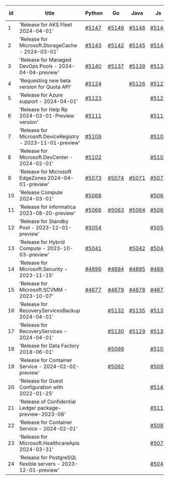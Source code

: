 | id | title | Python | Go | Java | Js | created date | target date | status |
| ------ | ------ | ------ | ------ | ------ | ------ | ------ | ------ | :-----: |
| 1 | 'Release for AKS Fleet 2024-04-01'  | [#5147](https://github.com/Azure/sdk-release-request/issues/5147)  | [#5149](https://github.com/Azure/sdk-release-request/issues/5149)  | [#5148](https://github.com/Azure/sdk-release-request/issues/5148)  | [#5146](https://github.com/Azure/sdk-release-request/issues/5146)  | 04-24 | 05-24 |  |
| 2 | 'Release for Microsoft.StorageCache - 2024-03-01'  | [#5143](https://github.com/Azure/sdk-release-request/issues/5143)  | [#5142](https://github.com/Azure/sdk-release-request/issues/5142)  | [#5145](https://github.com/Azure/sdk-release-request/issues/5145)  | [#5144](https://github.com/Azure/sdk-release-request/issues/5144)  | 04-23 | 05-24 |  |
| 3 | 'Release for Managed DevOps Pools - 2024-04-04-preview'  | [#5140](https://github.com/Azure/sdk-release-request/issues/5140)  | [#5137](https://github.com/Azure/sdk-release-request/issues/5137)  | [#5139](https://github.com/Azure/sdk-release-request/issues/5139)  | [#5138](https://github.com/Azure/sdk-release-request/issues/5138)  | 04-16 | 05-24 | Hold on by Java/Python/ |
| 4 | 'Requesting new beta version for Quota API'  | [#5124](https://github.com/Azure/sdk-release-request/issues/5124)  |  | [#5126](https://github.com/Azure/sdk-release-request/issues/5126)  | [#5125](https://github.com/Azure/sdk-release-request/issues/5125)  | 04-11 | 04-26 |  |
| 5 | 'Release for Azure support - 2024-04-01'  | [#5123](https://github.com/Azure/sdk-release-request/issues/5123)  |  |  | [#5121](https://github.com/Azure/sdk-release-request/issues/5121)  | 04-11 | 04-26 |  |
| 6 | 'Release for Help Rp 2024-03-01-Preview version'  | [#5111](https://github.com/Azure/sdk-release-request/issues/5111)  |  |  | [#5110](https://github.com/Azure/sdk-release-request/issues/5110)  | 04-04 | 04-26 |  |
| 7 | 'Release for Microsoft.DeviceRegistry - 2023-11-01-preview'  | [#5109](https://github.com/Azure/sdk-release-request/issues/5109)  |  |  | [#5108](https://github.com/Azure/sdk-release-request/issues/5108)  | 04-03 | 04-26 |  |
| 8 | 'Release for Microsoft.DevCenter - 2024-02-01'  | [#5102](https://github.com/Azure/sdk-release-request/issues/5102)  |  |  | [#5103](https://github.com/Azure/sdk-release-request/issues/5103)  | 04-01 | 04-26 | Hold on by Python/ |
| 9 | 'Release for Microsoft EdgeZones 2024-04-01-preview'  | [#5073](https://github.com/Azure/sdk-release-request/issues/5073)  | [#5074](https://github.com/Azure/sdk-release-request/issues/5074)  | [#5071](https://github.com/Azure/sdk-release-request/issues/5071)  | [#5072](https://github.com/Azure/sdk-release-request/issues/5072)  | 03-22 | 05-24 | Hold on by JS/Python/ |
| 10 | 'Release Compute 2024-03-01'  | [#5068](https://github.com/Azure/sdk-release-request/issues/5068)  |  |  | [#5069](https://github.com/Azure/sdk-release-request/issues/5069)  | 03-21 | 04-26 |  |
| 11 | 'Release for informatica 2023-08-20-preview'  | [#5066](https://github.com/Azure/sdk-release-request/issues/5066)  | [#5063](https://github.com/Azure/sdk-release-request/issues/5063)  | [#5064](https://github.com/Azure/sdk-release-request/issues/5064)  | [#5065](https://github.com/Azure/sdk-release-request/issues/5065)  | 03-20 | 04-26 | Hold on by JS/Java/Go/Python/ |
| 12 | 'Release for Standby Pool - 2023-12-01-preview'  | [#5054](https://github.com/Azure/sdk-release-request/issues/5054)  |  |  | [#5055](https://github.com/Azure/sdk-release-request/issues/5055)  | 03-18 | 04-26 |  |
| 13 | 'Release for Hybrid Compute - 2023-10-03-preview'  | [#5041](https://github.com/Azure/sdk-release-request/issues/5041)  |  | [#5042](https://github.com/Azure/sdk-release-request/issues/5042)  | [#5043](https://github.com/Azure/sdk-release-request/issues/5043)  | 03-13 | 04-26 |  |
| 14 | 'Release for Microsoft.Security - 2023-11-15'  | [#4896](https://github.com/Azure/sdk-release-request/issues/4896)  | [#4894](https://github.com/Azure/sdk-release-request/issues/4894)  | [#4895](https://github.com/Azure/sdk-release-request/issues/4895)  | [#4897](https://github.com/Azure/sdk-release-request/issues/4897)  | 01-18 | 04-26 | Hold on by JS/ |
| 15 | 'Release for Microsoft.SCVMM - 2023-10-07'  | [#4677](https://github.com/Azure/sdk-release-request/issues/4677)  | [#4679](https://github.com/Azure/sdk-release-request/issues/4679)  | [#4678](https://github.com/Azure/sdk-release-request/issues/4678)  | [#4676](https://github.com/Azure/sdk-release-request/issues/4676)  | 10-23 | 04-26 | Hold on by JS/Java/Go/Python/ |
| 16 | 'Release for RecoveryServicesBackup 2024-04-01'  |  | [#5132](https://github.com/Azure/sdk-release-request/issues/5132)  | [#5135](https://github.com/Azure/sdk-release-request/issues/5135)  | [#5133](https://github.com/Azure/sdk-release-request/issues/5133)  | 04-12 | 05-24 |  |
| 17 | 'Release for RecoveryServices - 2024-04-01'  |  | [#5130](https://github.com/Azure/sdk-release-request/issues/5130)  | [#5129](https://github.com/Azure/sdk-release-request/issues/5129)  | [#5131](https://github.com/Azure/sdk-release-request/issues/5131)  | 04-12 | 05-24 |  |
| 18 | 'Release for Data Factory 2018-06-01'  |  | [#5099](https://github.com/Azure/sdk-release-request/issues/5099)  |  | [#5101](https://github.com/Azure/sdk-release-request/issues/5101)  | 04-01 | 04-26 |  |
| 19 | 'Release for Container Service - 2024-02-02-preview'  |  | [#5092](https://github.com/Azure/sdk-release-request/issues/5092)  |  | [#5091](https://github.com/Azure/sdk-release-request/issues/5091)  | 03-27 | 04-26 |  |
| 20 | 'Release for Guest Configuration with 2022-01-25'  |  |  |  | [#5141](https://github.com/Azure/sdk-release-request/issues/5141)  | 04-23 | 05-24 |  |
| 21 | 'Release of Confidential Ledger package-preview-2023-06'  |  |  |  | [#5115](https://github.com/Azure/sdk-release-request/issues/5115)  | 04-08 | 04-26 |  |
| 22 | 'Release for Container Service - 2024-02-01'  |  |  |  | [#5080](https://github.com/Azure/sdk-release-request/issues/5080)  | 03-25 | 04-26 | Hold on by JS/ |
| 23 | 'Release for Microsoft.HealthcareApis 2024-03-31'  |  |  |  | [#5078](https://github.com/Azure/sdk-release-request/issues/5078)  | 03-22 | 04-26 |  |
| 24 | 'Release for PostgreSQL flexible servers - 2023-12-01-preview'  |  |  |  | [#5045](https://github.com/Azure/sdk-release-request/issues/5045)  | 03-15 | 04-26 |  |

